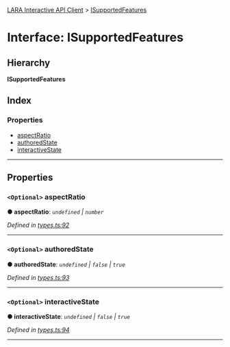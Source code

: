 [LARA Interactive API Client](../README.md) > [ISupportedFeatures](../interfaces/isupportedfeatures.md)

# Interface: ISupportedFeatures

## Hierarchy

**ISupportedFeatures**

## Index

### Properties

* [aspectRatio](isupportedfeatures.md#aspectratio)
* [authoredState](isupportedfeatures.md#authoredstate)
* [interactiveState](isupportedfeatures.md#interactivestate)

---

## Properties

<a id="aspectratio"></a>

### `<Optional>` aspectRatio

**● aspectRatio**: *`undefined` \| `number`*

*Defined in [types.ts:92](../../../lara-typescript/src/interactive-api-client/types.ts#L92)*

___
<a id="authoredstate"></a>

### `<Optional>` authoredState

**● authoredState**: *`undefined` \| `false` \| `true`*

*Defined in [types.ts:93](../../../lara-typescript/src/interactive-api-client/types.ts#L93)*

___
<a id="interactivestate"></a>

### `<Optional>` interactiveState

**● interactiveState**: *`undefined` \| `false` \| `true`*

*Defined in [types.ts:94](../../../lara-typescript/src/interactive-api-client/types.ts#L94)*

___

